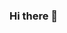 ### Hi there 👋

<!--
**Nahian-Alvy/Nahian-Alvy** is a ✨ _special_ ✨ repository because its `README.md` (this file) appears on your GitHub profile.

Here are some ideas to get you started:

🔭 I’m currently working on nothing 
🌱 I’m currently learning something
👯 I’m looking to collaborate on evrything
🤔 I’m looking for help with anything


[![Top Langs](https://github-readme-stats.vercel.app/api/top-langs/?username=Nahian-Alvy)](https://github.com/anuraghazra/github-readme-stats)



![Anurag's github stats](https://github-readme-stats.vercel.app/api?username=Nahian-Alvy)

